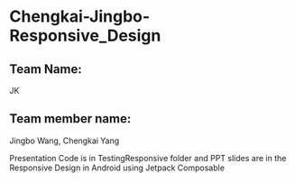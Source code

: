 # Chengkai-Jingbo-Responsive_Design


## Team Name:

JK

## Team member name:

Jingbo Wang, Chengkai Yang 


Presentation Code is in TestingResponsive folder and PPT slides are in the Responsive Design in Android using Jetpack Composable
